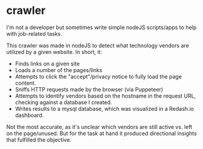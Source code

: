 # crawler
I'm not a developer but sometimes write simple nodeJS scripts/apps to help with job-related tasks. 

This crawler was made in nodeJS to detect what technology vendors are utilized by a given website. In short, it:
* Finds links on a given site
* Loads a number of the pages/links
* Attempts to click the "accept"/privacy notice to fully load the page content. 
* Sniffs HTTP requests made by the browser (via Puppeteer)
* Attempts to identify vendors based on the hostname in the request URL, checking against a database I created. 
* Writes results to a mysql database, which was visualized in a Redash.io dashboard. 

Not the most accurate, as it's unclear which vendors are still active vs. left on the page/unused. But for the task at hand it produced directional insights that fulfilled the objective. 
